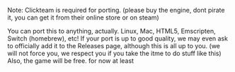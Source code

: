 Note: Clickteam is required for porting. (please buy the engine, dont pirate it, you can get it from their online store or on steam)

You can port this to anything, actually. Linux, Mac, HTML5, Emscripten, Switch (homebrew), etc!
If your port is up to good quality, we may even ask to officially add it to the Releases page, although this is all up to you. (we will not force you, we respect you if you take the itme to do stuff like this)
Also, the game will be free. for now at least
